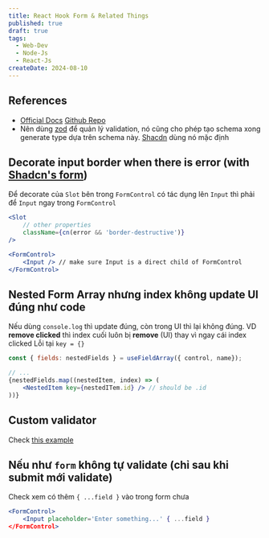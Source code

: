 ```yaml
---
title: React Hook Form & Related Things
published: true
draft: true
tags:
  - Web-Dev
  - Node-Js
  - React-Js
createDate: 2024-08-10
---
```

## References 
- [Official Docs](https://react-hook-form.com/) [Github Repo](https://github.com/react-hook-form/react-hook-form)
- Nên dùng [zod](https://zod.dev/) để quản lý validation, nó cũng cho phép tạo schema xong generate type dựa trên schema này. [Shacdn](https://ui.shadcn.com/docs) dùng nó mặc định
## Decorate input border when there is error (with [Shadcn's form](https://ui.shadcn.com/docs/components/form))
Để decorate của `Slot` bên trong `FormControl` có tác dụng lên `Input` thì phải để `Input` ngay trong `FormControl`
```jsx title="form.tsx"
<Slot 
	// other properties
	className={cn(error && 'border-destructive')}
/>
```
```jsx title="input.tsx"
<FormControl>
	<Input /> // make sure Input is a direct child of FormControl
</FormControl>
```
## Nested Form Array nhưng index không update UI đúng như code
Nếu dùng `console.log` thì update đúng, còn trong UI thì lại không đúng. VD **remove clicked** thì index cuối luôn bị **remove** (UI) thay vì ngay cái index clicked
Lỗi tại `key = {}`
```jsx
const { fields: nestedFields } = useFieldArray({ control, name});

// ...
{nestedFields.map((nestedItem, index) => (
	<NestedItem key={nestedITem.id} /> // should be .id
))}
```
## Custom validator 
Check [this example](https://zod.dev/?id=customize-error-path)
## Nếu như `form` không tự validate (chỉ sau khi submit mới validate)
Check xem có thêm `{ ...field }` vào trong form chưa
```jsx
<FormControl>
	<Input placeholder='Enter something...' { ...field }
</FormControl>
```